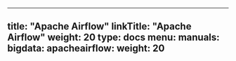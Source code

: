 
---
title: "Apache Airflow"
linkTitle: "Apache Airflow"
weight: 20
type: docs
menu:
  manuals:
    bigdata:
      apacheairflow:
        weight: 20
---

